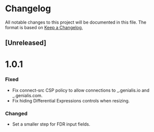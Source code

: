 # Changelog

All notable changes to this project will be documented in this file.
The format is based on [Keep a Changelog](https://keepachangelog.com/en/1.0.0/),

## [Unreleased]

# 1.0.1

### Fixed

-   Fix connect-src CSP policy to allow connections to _.genialis.io and _.genialis.com.
-   Fix hiding Differential Expressions controls when resizing.

### Changed

-   Set a smaller step for FDR input fields.
